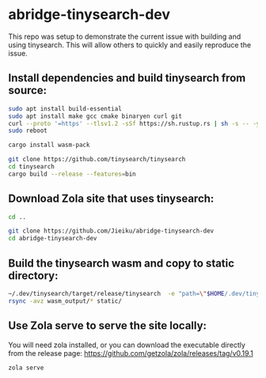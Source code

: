 # abridge-tinysearch-dev
This repo was setup to demonstrate the current issue with building and using tinysearch.
This will allow others to quickly and easily reproduce the issue.


## Install dependencies and build tinysearch from source:

```bash
sudo apt install build-essential
sudo apt install make gcc cmake binaryen curl git
curl --proto '=https' --tlsv1.2 -sSf https://sh.rustup.rs | sh -s -- -y
sudo reboot

cargo install wasm-pack

git clone https://github.com/tinysearch/tinysearch
cd tinysearch
cargo build --release --features=bin
```

## Download Zola site that uses tinysearch:

```bash
cd ..

git clone https://github.com/Jieiku/abridge-tinysearch-dev
cd abridge-tinysearch-dev
```

## Build the tinysearch wasm and copy to static directory:

```bash
~/.dev/tinysearch/target/release/tinysearch  -e "path=\"$HOME/.dev/tinysearch\"" --optimize public/data_tinysearch/index.html
rsync -avz wasm_output/* static/
```

## Use Zola serve to serve the site locally:

You will need zola installed, or you can download the executable directly from the release page: https://github.com/getzola/zola/releases/tag/v0.19.1

```bash
zola serve
```
